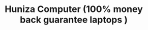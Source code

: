 ---
title: "Huniza Computer (100% money back guarantee laptops )"
url: /karachi/huniza-computer-100-money-back-guarantee-laptops/
shop: electronics
---